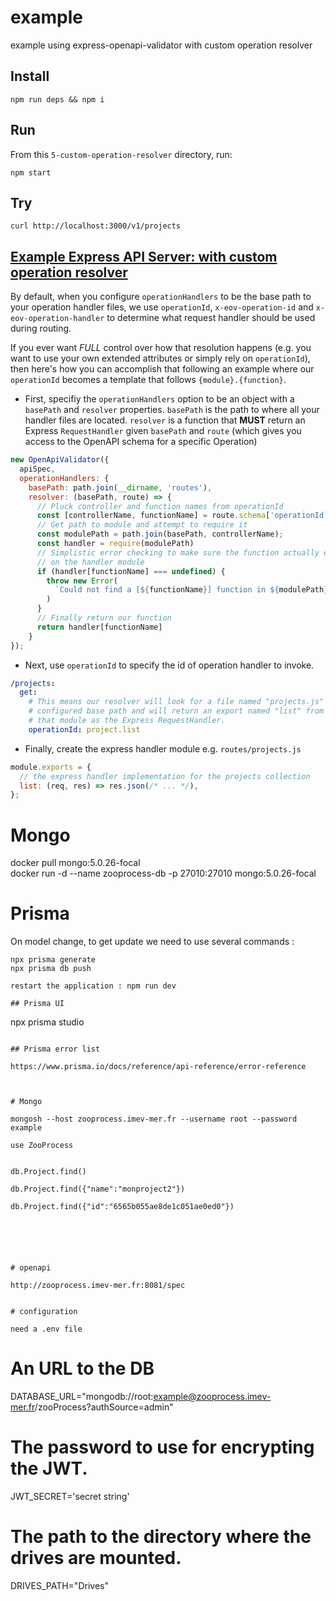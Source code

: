 # example

example using express-openapi-validator with custom operation resolver

## Install

```shell
npm run deps && npm i
```

## Run

From this `5-custom-operation-resolver` directory, run:

```shell
npm start
```

## Try

```shell
curl http://localhost:3000/v1/projects
```

## [Example Express API Server: with custom operation resolver](https://github.com/cdimascio/express-openapi-validator/tree/master/examples/5-custom-operation-resolver)

By default, when you configure `operationHandlers` to be the base path to your operation handler files, we use `operationId`, `x-eov-operation-id` and `x-eov-operation-handler` to determine what request handler should be used during routing. 

If you ever want _FULL_ control over how that resolution happens (e.g. you want to use your own extended attributes or simply rely on `operationId`), then here's how you can accomplish that following an example where our `operationId` becomes a template that follows `{module}.{function}`.

- First, specifiy the `operationHandlers` option to be an object with a `basePath` and `resolver` properties. `basePath` is the path to where all your handler files are located. `resolver` is a function that **MUST** return an Express `RequestHandler` given `basePath` and `route` (which gives you access to the OpenAPI schema for a specific Operation)

```javascript
new OpenApiValidator({
  apiSpec,
  operationHandlers: {
    basePath: path.join(__dirname, 'routes'),
    resolver: (basePath, route) => {
      // Pluck controller and function names from operationId
      const [controllerName, functionName] = route.schema['operationId'].split('.')
      // Get path to module and attempt to require it
      const modulePath = path.join(basePath, controllerName);
      const handler = require(modulePath)
      // Simplistic error checking to make sure the function actually exists
      // on the handler module
      if (handler[functionName] === undefined) {
        throw new Error(
          `Could not find a [${functionName}] function in ${modulePath} when trying to route [${route.method} ${route.expressRoute}].`
        )
      }
      // Finally return our function
      return handler[functionName]
    }
});
```
- Next, use `operationId` to specify the id of operation handler to invoke.
```yaml
/projects:
  get:
    # This means our resolver will look for a file named "projects.js" at our 
    # configured base path and will return an export named "list" from 
    # that module as the Express RequestHandler.
    operationId: project.list
```
- Finally, create the express handler module e.g. `routes/projects.js`
```javascript
module.exports = {
  // the express handler implementation for the projects collection
  list: (req, res) => res.json(/* ... */),
};
```



# Mongo
docker pull mongo:5.0.26-focal  
docker run -d --name zooprocess-db -p 27010:27010  mongo:5.0.26-focal


# Prisma 
On model change, to get update we need to use several commands :
```
npx prisma generate
npx prisma db push

restart the application : npm run dev

## Prisma UI
```
npx prisma studio
```

## Prisma error list

https://www.prisma.io/docs/reference/api-reference/error-reference



# Mongo

mongosh --host zooprocess.imev-mer.fr --username root --password example

use ZooProcess


db.Project.find()

db.Project.find({"name":"monproject2"})

db.Project.find({"id":"6565b055ae8de1c051ae0ed0"})






# openapi

http://zooprocess.imev-mer.fr:8081/spec


# configuration

need a .env file

```
# An URL to the DB
DATABASE_URL="mongodb://root:example@zooprocess.imev-mer.fr/zooProcess?authSource=admin"

# The password to use for encrypting the JWT.
JWT_SECRET='secret string'

# The path to the directory where the drives are mounted.
DRIVES_PATH="Drives"
```
